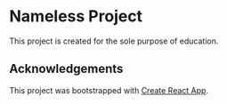 
# Nameless Project

This project is created for the sole purpose of education.

## Acknowledgements

This project was bootstrapped with [Create React App](https://github.com/facebook/create-react-app).